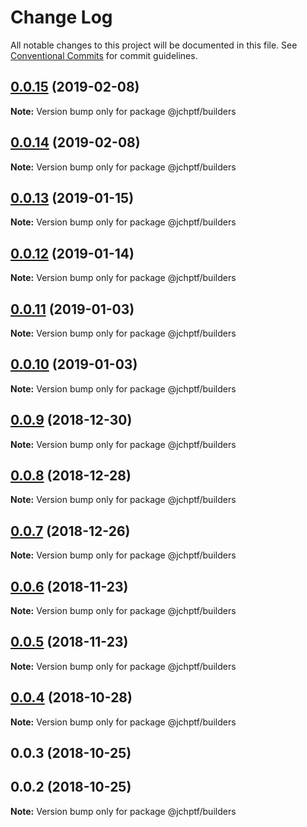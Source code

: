 # Change Log

All notable changes to this project will be documented in this file.
See [Conventional Commits](https://conventionalcommits.org) for commit guidelines.

## [0.0.15](https://github.com/jheinnic/portfolio-monorepo/compare/@jchptf/builders@0.0.14...@jchptf/builders@0.0.15) (2019-02-08)

**Note:** Version bump only for package @jchptf/builders





## [0.0.14](https://github.com/jheinnic/portfolio-monorepo/compare/@jchptf/builders@0.0.13...@jchptf/builders@0.0.14) (2019-02-08)

**Note:** Version bump only for package @jchptf/builders





## [0.0.13](https://github.com/jheinnic/portfolio-monorepo/compare/@jchptf/builders@0.0.12...@jchptf/builders@0.0.13) (2019-01-15)

**Note:** Version bump only for package @jchptf/builders





## [0.0.12](https://github.com/jheinnic/portfolio-monorepo/compare/@jchptf/builders@0.0.11...@jchptf/builders@0.0.12) (2019-01-14)

**Note:** Version bump only for package @jchptf/builders





## [0.0.11](https://github.com/jheinnic/portfolio-monorepo/compare/@jchptf/builders@0.0.10...@jchptf/builders@0.0.11) (2019-01-03)

**Note:** Version bump only for package @jchptf/builders





## [0.0.10](https://github.com/jheinnic/portfolio-monorepo/compare/@jchptf/builders@0.0.9...@jchptf/builders@0.0.10) (2019-01-03)

**Note:** Version bump only for package @jchptf/builders





## [0.0.9](https://github.com/jheinnic/portfolio-monorepo/compare/@jchptf/builders@0.0.8...@jchptf/builders@0.0.9) (2018-12-30)

**Note:** Version bump only for package @jchptf/builders





## [0.0.8](https://github.com/jheinnic/portfolio-monorepo/compare/@jchptf/builders@0.0.7...@jchptf/builders@0.0.8) (2018-12-28)

**Note:** Version bump only for package @jchptf/builders





## [0.0.7](https://github.com/jheinnic/portfolio-monorepo/compare/@jchptf/builders@0.0.5...@jchptf/builders@0.0.7) (2018-12-26)

**Note:** Version bump only for package @jchptf/builders





## [0.0.6](https://github.com/jheinnic/portfolio-monorepo/compare/@jchptf/builders@0.0.5...@jchptf/builders@0.0.6) (2018-11-23)

**Note:** Version bump only for package @jchptf/builders





## [0.0.5](https://github.com/jheinnic/portfolio-monorepo/compare/@jchptf/builders@0.0.4...@jchptf/builders@0.0.5) (2018-11-23)

**Note:** Version bump only for package @jchptf/builders





## [0.0.4](https://github.com/jheinnic/portfolio-monorepo/compare/@jchptf/builders@0.0.3...@jchptf/builders@0.0.4) (2018-10-28)

**Note:** Version bump only for package @jchptf/builders





## 0.0.3 (2018-10-25)



## 0.0.2 (2018-10-25)

**Note:** Version bump only for package @jchptf/builders
